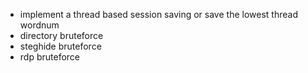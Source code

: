 - implement a thread based session saving or save the lowest thread wordnum
- directory bruteforce
- steghide bruteforce
- rdp bruteforce